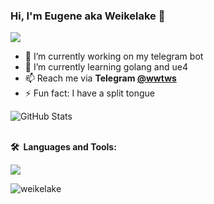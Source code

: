 
### Hi, I'm Eugene aka Weikelake 👋
<p align="left"> <img src="https://komarev.com/ghpvc/?username=weikelake&label=Profile%20views&color=0e75b6&style=plastic" </p>

- 🔭 I’m currently working on my telegram bot
- 🌱 I’m currently learning golang and ue4
- 📫 Reach me via **Telegram [@wwtws](https://t.me/wwtws)**
- ⚡ Fun fact: I have a split tongue
  
![GitHub Stats](https://github-readme-stats.vercel.app/api?username=weikelake&theme=radical)

  <br/>
  <b>🛠️&nbsp;&nbsp;Languages&nbsp;and&nbsp;Tools:</b>
  <br/>
  <p align="left">
    <a href="https://skillicons.dev">
      <img src="https://skillicons.dev/icons?i=linux,git,docker,go,cpp,cs,html,css,js,mysql,qt,visualstudio,unreal,unity,arduino,bash&perline=8" />
    </a>
  </p>
 <p><img align="left" src="https://github-readme-stats.vercel.app/api/top-langs?username=weikelake&show_icons=true&theme=tokyonight&locale=en&layout=compact" alt="weikelake" /></p>
